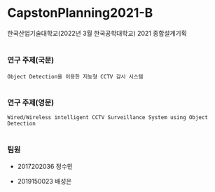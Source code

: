 # CapstonPlanning2021-B

  한국산업기술대학교(2022년 3월 한국공학대학교) 2021 종합설계기획

#

### 연구 주제(국문)
    Object Detection을 이용한 지능형 CCTV 감시 시스템

#

### 연구 주제(영문)
    Wired/Wireless intelligent CCTV Surveillance System using Object Detection

#

### 팀원

- 2017202036 정수민

- 2019150023 배성은
